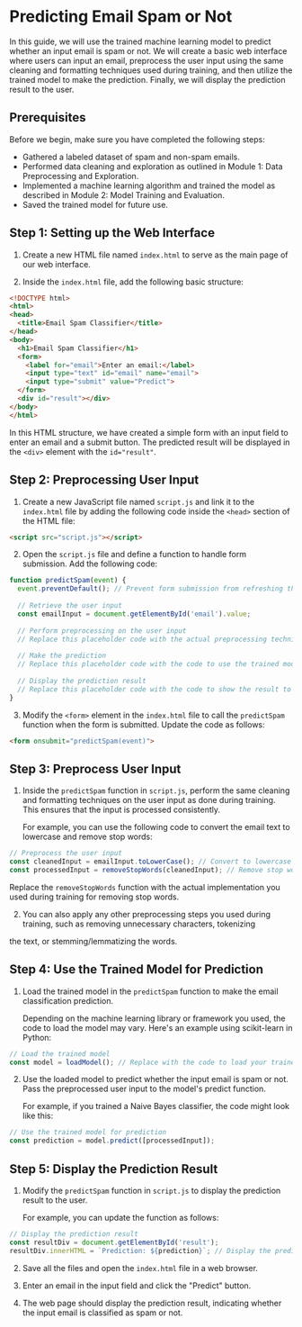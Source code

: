 # Predicting Email Spam or Not

In this guide, we will use the trained machine learning model to predict whether an input email is spam or not. We will create a basic web interface where users can input an email, preprocess the user input using the same cleaning and formatting techniques used during training, and then utilize the trained model to make the prediction. Finally, we will display the prediction result to the user.

## Prerequisites
Before we begin, make sure you have completed the following steps:
- Gathered a labeled dataset of spam and non-spam emails.
- Performed data cleaning and exploration as outlined in Module 1: Data Preprocessing and Exploration.
- Implemented a machine learning algorithm and trained the model as described in Module 2: Model Training and Evaluation.
- Saved the trained model for future use.

## Step 1: Setting up the Web Interface
1. Create a new HTML file named `index.html` to serve as the main page of our web interface.

2. Inside the `index.html` file, add the following basic structure:
```html
<!DOCTYPE html>
<html>
<head>
  <title>Email Spam Classifier</title>
</head>
<body>
  <h1>Email Spam Classifier</h1>
  <form>
    <label for="email">Enter an email:</label>
    <input type="text" id="email" name="email">
    <input type="submit" value="Predict">
  </form>
  <div id="result"></div>
</body>
</html>
```
In this HTML structure, we have created a simple form with an input field to enter an email and a submit button. The predicted result will be displayed in the `<div>` element with the `id="result"`.

## Step 2: Preprocessing User Input
1. Create a new JavaScript file named `script.js` and link it to the `index.html` file by adding the following code inside the `<head>` section of the HTML file:
```html
<script src="script.js"></script>
```

2. Open the `script.js` file and define a function to handle form submission. Add the following code:
```javascript
function predictSpam(event) {
  event.preventDefault(); // Prevent form submission from refreshing the page
  
  // Retrieve the user input
  const emailInput = document.getElementById('email').value;
  
  // Perform preprocessing on the user input
  // Replace this placeholder code with the actual preprocessing techniques used during training
  
  // Make the prediction
  // Replace this placeholder code with the code to use the trained model for prediction
  
  // Display the prediction result
  // Replace this placeholder code with the code to show the result to the user
}
```

3. Modify the `<form>` element in the `index.html` file to call the `predictSpam` function when the form is submitted. Update the code as follows:
```html
<form onsubmit="predictSpam(event)">
```

## Step 3: Preprocess User Input
1. Inside the `predictSpam` function in `script.js`, perform the same cleaning and formatting techniques on the user input as done during training. This ensures that the input is processed consistently.

   For example, you can use the following code to convert the email text to lowercase and remove stop words:
```javascript
// Preprocess the user input
const cleanedInput = emailInput.toLowerCase(); // Convert to lowercase
const processedInput = removeStopWords(cleanedInput); // Remove stop words
```
Replace the `removeStopWords` function with the actual implementation you used during training for removing stop words.

2. You can also apply any other preprocessing steps you used during training, such as removing unnecessary characters, tokenizing

 the text, or stemming/lemmatizing the words.

## Step 4: Use the Trained Model for Prediction
1. Load the trained model in the `predictSpam` function to make the email classification prediction.

   Depending on the machine learning library or framework you used, the code to load the model may vary. Here's an example using scikit-learn in Python:
```javascript
// Load the trained model
const model = loadModel(); // Replace with the code to load your trained model
```

2. Use the loaded model to predict whether the input email is spam or not. Pass the preprocessed user input to the model's predict function.

   For example, if you trained a Naive Bayes classifier, the code might look like this:
```javascript
// Use the trained model for prediction
const prediction = model.predict([processedInput]);
```

## Step 5: Display the Prediction Result
1. Modify the `predictSpam` function in `script.js` to display the prediction result to the user.

   For example, you can update the function as follows:
```javascript
// Display the prediction result
const resultDiv = document.getElementById('result');
resultDiv.innerHTML = `Prediction: ${prediction}`; // Display the prediction result to the user
```

2. Save all the files and open the `index.html` file in a web browser.

3. Enter an email in the input field and click the "Predict" button.

4. The web page should display the prediction result, indicating whether the input email is classified as spam or not.

